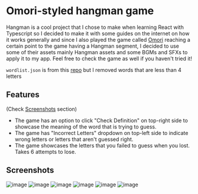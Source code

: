 # Omori-styled hangman game

Hangman is a cool project that I chose to make when learning React with Typescript so I decided to make it with some guides on the internet on how it works generally and since I also played the game called [Omori](https://store.steampowered.com/app/1150690/OMORI/) reaching a certain point to the game having a Hangman segment, I decided to use some of their assets mainly Hangman assets and some BGMs and SFXs to apply it to my app. Feel free to check the game as well if you haven't tried it!

`wordlist.json` is from this [repo](https://github.com/bevacqua/correcthorse/blob/master/wordlist.json) but I removed words that are less than 4 letters

## Features
(Check [Screenshots](#screenshots) section)
- The game has an option to click "Check Definition" on top-right side to showcase the meaning of the word that is trying to guess.
- The game has "Incorrect Letters" dropdown on top-left side to indicate wrong letters or letters that aren't guessed right.
- The game showcases the letters that you failed to guess when you lost. Takes 6 attempts to lose.

## Screenshots
![image](https://github.com/user-attachments/assets/19b4a56b-16dc-4b41-8f54-f19df614ec2c)
![image](https://github.com/user-attachments/assets/14d0bd4d-c35d-4afe-9c08-91872fd84af4)
![image](https://github.com/user-attachments/assets/21478cf5-9ee1-4a2e-8848-310233a94caa)
![image](https://github.com/user-attachments/assets/2e17e8b5-0a7c-423c-993b-60a3d1621694)
![image](https://github.com/user-attachments/assets/0a8dd7fc-92ae-43a9-a349-d1fd2bd233bd)
![image](https://github.com/user-attachments/assets/ca96519f-776e-4c91-b397-8b04377eb432)






